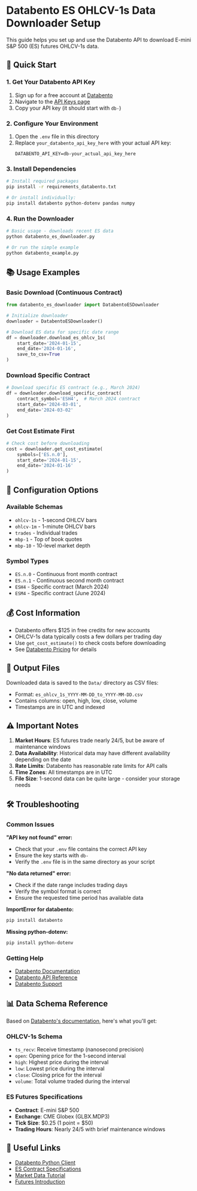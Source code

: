# Databento ES OHLCV-1s Data Downloader Setup

This guide helps you set up and use the Databento API to download E-mini S&P 500 (ES) futures OHLCV-1s data.

## 🚀 Quick Start

### 1. Get Your Databento API Key

1. Sign up for a free account at [Databento](https://databento.com)
2. Navigate to the [API Keys page](https://databento.com/portal/api-keys)
3. Copy your API key (it should start with `db-`)

### 2. Configure Your Environment

1. Open the `.env` file in this directory
2. Replace `your_databento_api_key_here` with your actual API key:
   ```
   DATABENTO_API_KEY=db-your_actual_api_key_here
   ```

### 3. Install Dependencies

```bash
# Install required packages
pip install -r requirements_databento.txt

# Or install individually:
pip install databento python-dotenv pandas numpy
```

### 4. Run the Downloader

```bash
# Basic usage - downloads recent ES data
python databento_es_downloader.py

# Or run the simple example
python databento_example.py
```

## 📚 Usage Examples

### Basic Download (Continuous Contract)
```python
from databento_es_downloader import DatabentoESDownloader

# Initialize downloader
downloader = DatabentoESDownloader()

# Download ES data for specific date range
df = downloader.download_es_ohlcv_1s(
    start_date='2024-01-15',
    end_date='2024-01-16',
    save_to_csv=True
)
```

### Download Specific Contract
```python
# Download specific ES contract (e.g., March 2024)
df = downloader.download_specific_contract(
    contract_symbol='ESH4',  # March 2024 contract
    start_date='2024-03-01',
    end_date='2024-03-02'
)
```

### Get Cost Estimate First
```python
# Check cost before downloading
cost = downloader.get_cost_estimate(
    symbols=['ES.n.0'],
    start_date='2024-01-15',
    end_date='2024-01-16'
)
```

## 🔧 Configuration Options

### Available Schemas
- `ohlcv-1s` - 1-second OHLCV bars
- `ohlcv-1m` - 1-minute OHLCV bars  
- `trades` - Individual trades
- `mbp-1` - Top of book quotes
- `mbp-10` - 10-level market depth

### Symbol Types
- `ES.n.0` - Continuous front month contract
- `ES.n.1` - Continuous second month contract
- `ESH4` - Specific contract (March 2024)
- `ESM4` - Specific contract (June 2024)

## 💰 Cost Information

- Databento offers $125 in free credits for new accounts
- OHLCV-1s data typically costs a few dollars per trading day
- Use `get_cost_estimate()` to check costs before downloading
- See [Databento Pricing](https://databento.com/pricing) for details

## 📁 Output Files

Downloaded data is saved to the `Data/` directory as CSV files:
- Format: `es_ohlcv_1s_YYYY-MM-DD_to_YYYY-MM-DD.csv`
- Contains columns: open, high, low, close, volume
- Timestamps are in UTC and indexed

## ⚠️ Important Notes

1. **Market Hours**: ES futures trade nearly 24/5, but be aware of maintenance windows
2. **Data Availability**: Historical data may have different availability depending on the date
3. **Rate Limits**: Databento has reasonable rate limits for API calls
4. **Time Zones**: All timestamps are in UTC
5. **File Size**: 1-second data can be quite large - consider your storage needs

## 🛠 Troubleshooting

### Common Issues

**"API key not found" error:**
- Check that your `.env` file contains the correct API key
- Ensure the key starts with `db-`
- Verify the `.env` file is in the same directory as your script

**"No data returned" error:**
- Check if the date range includes trading days
- Verify the symbol format is correct
- Ensure the requested time period has available data

**ImportError for databento:**
```bash
pip install databento
```

**Missing python-dotenv:**
```bash
pip install python-dotenv
```

### Getting Help

- [Databento Documentation](https://databento.com/docs)
- [Databento API Reference](https://databento.com/docs/api-reference-historical)
- [Databento Support](https://databento.com/support)

## 📊 Data Schema Reference

Based on [Databento's documentation](https://databento.com/blog/api-demo-python), here's what you'll get:

### OHLCV-1s Schema
- `ts_recv`: Receive timestamp (nanosecond precision)
- `open`: Opening price for the 1-second interval
- `high`: Highest price during the interval
- `low`: Lowest price during the interval  
- `close`: Closing price for the interval
- `volume`: Total volume traded during the interval

### ES Futures Specifications
- **Contract**: E-mini S&P 500 
- **Exchange**: CME Globex (GLBX.MDP3)
- **Tick Size**: $0.25 (1 point = $50)
- **Trading Hours**: Nearly 24/5 with brief maintenance windows

## 🔗 Useful Links

- [Databento Python Client](https://github.com/databento/databento-python)
- [ES Contract Specifications](https://www.cmegroup.com/markets/equities/sp/e-mini-sandp500.html)
- [Market Data Tutorial](https://databento.com/blog/api-demo-python)
- [Futures Introduction](https://databento.com/docs/examples/futures/futures-introduction) 